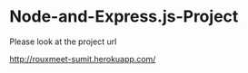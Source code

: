 Node-and-Express.js-Project
===========================

Please look at the project url

http://rouxmeet-sumit.herokuapp.com/
